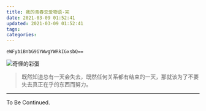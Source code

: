 ```yaml
---
title: 我的青春恋爱物语-完
date: 2021-03-09 01:52:41
updated: 2021-03-09 01:52:41
tags:
categories:
---
```


<!-- more -->

`eWFybiBnbG9iYWwgYWRkIGxsbQ==`

![奇怪的彩蛋](https://uss.yunyoujun.cn/images/women-day-strange-egg.jpg)

> 既然知道总有一天会失去，既然任何关系都有结束的一天，那就该为了不要失去真正在乎的东西而努力。

---

To Be Continued.

<!-- Q.E.D. -->
